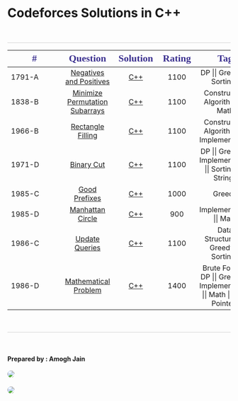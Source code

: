 <h1>Codeforces Solutions in C++</h1> 
<br>
<hr style="height:1px; background-color:#d0d0d0; margin-bottom: 0px;">   
<table>
 <thead>
  <tr style="color:#3b308f; font-family: Algerian; font-size: 22px;">
   <th style="min-width:100px">#</th>
   <th>Question</th>
   <th>Solution</th>
   <th>Rating</th>
   <th>Tag</th>
 </tr>
</thead>
<tbody>
  <tr>
    <td>1791-A</td>
    <td style="text-align:center;"><a href="https://codeforces.com/contest/1791/problem/E">Negatives and Positives</a></td>
    <td style="text-align:center;"><a href="./Codes/1791E.cpp">C++</a></td>
    <td style="text-align:center;">1100</td>
    <td style="text-align:center;">DP || Greedy || Sortings</td>
  </tr>
  <tr>
    <td>1838-B</td>
    <td style="text-align:center;"><a href="https://codeforces.com/contest/1838/problem/B">Minimize Permutation Subarrays</a></td>
    <td style="text-align:center;"><a href="./Codes/1838B.cpp">C++</a></td>
    <td style="text-align:center;">1100</td>
    <td style="text-align:center;">Constructive Algorithms || Math</td>
  </tr>
  <tr>
    <td>1966-B</td>
    <td style="text-align:center;"><a href="https://codeforces.com/contest/1966/problem/B">Rectangle Filling</a></td>
    <td style="text-align:center;"><a href="./Codes/1966B.cpp">C++</a></td>
    <td style="text-align:center;">1100</td>
    <td style="text-align:center;">Constructive Algorithms || Implementation</td>
  </tr>
  <tr>
    <td>1971-D</td>
    <td style="text-align:center;"><a href="https://codeforces.com/contest/1971/problem/D">Binary Cut</a></td>
    <td style="text-align:center;"><a href="./Codes/1971D.cpp">C++</a></td>
    <td style="text-align:center;">1100</td>
    <td style="text-align:center;">DP || Greedy || Implementation || Sortings || Strings</td>
  </tr>
  <tr>
    <td>1985-C</td>
    <td style="text-align:center;"><a href="https://codeforces.com/contest/1985/problem/C">Good Prefixes</a></td>
    <td style="text-align:center;"><a href="./Codes/1985C.cpp">C++</a></td>
    <td style="text-align:center;">1000</td>
    <td style="text-align:center;">Greedy</td>
  </tr>
  <tr>
    <td>1985-D</td>
    <td style="text-align:center;"><a href="https://codeforces.com/contest/1985/problem/D">Manhattan Circle</a></td>
    <td style="text-align:center;"><a href="./Codes/1985D.cpp">C++</a></td>
    <td style="text-align:center;">900</td>
    <td style="text-align:center;">Implementation || Math</td>
  </tr>
  <tr>
    <td>1986-C</td>
    <td style="text-align:center;"><a href="https://codeforces.com/contest/1986/problem/C">Update Queries</a></td>
    <td style="text-align:center;"><a href="./Codes/1986C.cpp">C++</a></td>
    <td style="text-align:center;">1100</td>
    <td style="text-align:center;">Data Structures || Greedy || Sortings</td>
  </tr>
  <tr>
    <td>1986-D</td>
    <td style="text-align:center;"><a href="https://codeforces.com/contest/1986/problem/D">Mathematical Problem</a></td>
    <td style="text-align:center;"><a href="./Codes/1986D.cpp">C++</a></td>
    <td style="text-align:center;">1400</td>
    <td style="text-align:center;">Brute Force || DP || Greedy || Implementation || Math || Two Pointers</td>
  </tr>
</tbody>
</table>



<footer>
  <hr style="height:1px; background-color:#d0d0d0; margin-top:50px">
  <br>
  <div id="contact">
    <h4>Prepared by : Amogh Jain</h4>
  </div>
  <div style="width:87.25px; height:28px; margin: 8px 0px;">
    <a href="mailto:amoghjain04@gmail.com">
      <img src="https://img.shields.io/badge/Gmail-D14836?style=for-the-badge&logo=gmail&logoColor=white" style="border-radius: 25px;">
    </a>
  </div>
  <div style="width:111px; height:28px; margin: 7px 0px;">
    <a href="https://www.linkedin.com/in/amoghjain04/">
      <img src="https://img.shields.io/badge/LinkedIn-0077B5?style=for-the-badge&logo=linkedin&logoColor=white" style="border-radius: 25px;">
    </a>
  </div>
</footer>



